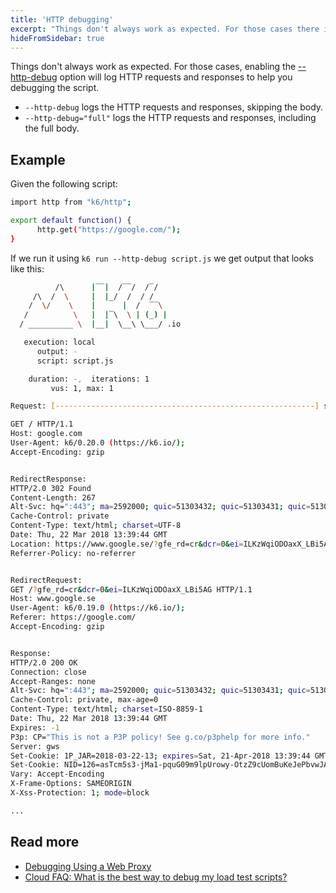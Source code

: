 ```yaml
---
title: 'HTTP debugging'
excerpt: "Things don't always work as expected. For those cases there is a handy CLI flag, --http-debug, that is good to be aware of."
hideFromSidebar: true
---
```


Things don't always work as expected. For those cases, enabling the [--http-debug](/using-k6/options/#http-debug) option will log HTTP requests and responses to help you debugging the script.

- `--http-debug` logs the HTTP requests and responses, skipping the body.
- `--http-debug="full"` logs the HTTP requests and responses, including the full body.

## Example

Given the following script:

<CodeGroup labels={[]} lineNumbers={[true]}>

```bash
import http from "k6/http";

export default function() {
      http.get("https://google.com/");
}
```

</CodeGroup>

If we run it using `k6 run --http-debug script.js` we get output that looks like this:

<CodeGroup labels={[]} lineNumbers={[true]}>

```bash
          /\      |‾‾|  /‾‾/  /‾/
     /\  /  \     |  |_/  /  / /
    /  \/    \    |      |  /  ‾‾\
   /          \   |  |‾\  \ | (_) |
  / __________ \  |__|  \__\ \___/ .io

   execution: local
      output: -
      script: script.js

    duration: -,  iterations: 1
         vus: 1, max: 1

Request: [----------------------------------------------------------] starting

GET / HTTP/1.1
Host: google.com
User-Agent: k6/0.20.0 (https://k6.io/);
Accept-Encoding: gzip


RedirectResponse:
HTTP/2.0 302 Found
Content-Length: 267
Alt-Svc: hq=":443"; ma=2592000; quic=51303432; quic=51303431; quic=51303339; quic=51303335,quic=":443"; ma=2592000; v="42,41,39,35"
Cache-Control: private
Content-Type: text/html; charset=UTF-8
Date: Thu, 22 Mar 2018 13:39:44 GMT
Location: https://www.google.se/?gfe_rd=cr&dcr=0&ei=ILKzWqiODOaxX_LBi5AG
Referrer-Policy: no-referrer


RedirectRequest:
GET /?gfe_rd=cr&dcr=0&ei=ILKzWqiODOaxX_LBi5AG HTTP/1.1
Host: www.google.se
User-Agent: k6/0.19.0 (https://k6.io/);
Referer: https://google.com/
Accept-Encoding: gzip


Response:
HTTP/2.0 200 OK
Connection: close
Accept-Ranges: none
Alt-Svc: hq=":443"; ma=2592000; quic=51303432; quic=51303431; quic=51303339; quic=51303335,quic=":443"; ma=2592000; v="42,41,39,35"
Cache-Control: private, max-age=0
Content-Type: text/html; charset=ISO-8859-1
Date: Thu, 22 Mar 2018 13:39:44 GMT
Expires: -1
P3p: CP="This is not a P3P policy! See g.co/p3phelp for more info."
Server: gws
Set-Cookie: 1P_JAR=2018-03-22-13; expires=Sat, 21-Apr-2018 13:39:44 GMT; path=/; domain=.google.se
Set-Cookie: NID=126=asTcm5s3-jMa1-pquG09m9lpUrowy-OtzZ9cUomBuKeJePbvwJAZe5wCtiyLITj9_RrlWLf6DTQ8ufpdB39MCRV-zUpfXAUw8XUVMWtgdU1gbtnQ9rssin56333g9Hyo; expires=Fri, 21-Sep-2018 13:39:44 GMT; path=/; domain=.google.se; HttpOnly
Vary: Accept-Encoding
X-Frame-Options: SAMEORIGIN
X-Xss-Protection: 1; mode=block

...

```

</CodeGroup>


## Read more

- [Debugging Using a Web Proxy](https://k6.io/blog/k6-load-testing-debugging-using-a-web-proxy/)
- [Cloud FAQ: What is the best way to debug my load test scripts?](/cloud/cloud-faq/general-questions/#what-is-the-best-way-to-debug-my-load-test-scripts)
